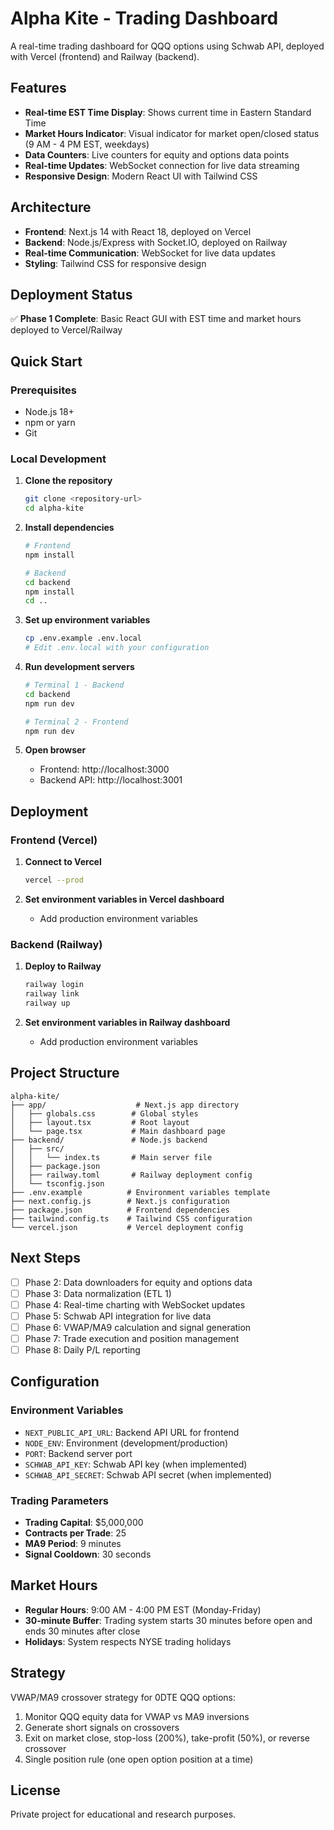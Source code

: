 # Alpha Kite - Trading Dashboard

A real-time trading dashboard for QQQ options using Schwab API, deployed with Vercel (frontend) and Railway (backend).

## Features

- **Real-time EST Time Display**: Shows current time in Eastern Standard Time
- **Market Hours Indicator**: Visual indicator for market open/closed status (9 AM - 4 PM EST, weekdays)
- **Data Counters**: Live counters for equity and options data points
- **Real-time Updates**: WebSocket connection for live data streaming
- **Responsive Design**: Modern React UI with Tailwind CSS

## Architecture

- **Frontend**: Next.js 14 with React 18, deployed on Vercel
- **Backend**: Node.js/Express with Socket.IO, deployed on Railway
- **Real-time Communication**: WebSocket for live data updates
- **Styling**: Tailwind CSS for responsive design

## Deployment Status

✅ **Phase 1 Complete**: Basic React GUI with EST time and market hours deployed to Vercel/Railway

## Quick Start

### Prerequisites

- Node.js 18+
- npm or yarn
- Git

### Local Development

1. **Clone the repository**
   ```bash
   git clone <repository-url>
   cd alpha-kite
   ```

2. **Install dependencies**
   ```bash
   # Frontend
   npm install

   # Backend
   cd backend
   npm install
   cd ..
   ```

3. **Set up environment variables**
   ```bash
   cp .env.example .env.local
   # Edit .env.local with your configuration
   ```

4. **Run development servers**
   ```bash
   # Terminal 1 - Backend
   cd backend
   npm run dev

   # Terminal 2 - Frontend
   npm run dev
   ```

5. **Open browser**
   - Frontend: http://localhost:3000
   - Backend API: http://localhost:3001

## Deployment

### Frontend (Vercel)

1. **Connect to Vercel**
   ```bash
   vercel --prod
   ```

2. **Set environment variables in Vercel dashboard**
   - Add production environment variables

### Backend (Railway)

1. **Deploy to Railway**
   ```bash
   railway login
   railway link
   railway up
   ```

2. **Set environment variables in Railway dashboard**
   - Add production environment variables

## Project Structure

```
alpha-kite/
├── app/                    # Next.js app directory
│   ├── globals.css        # Global styles
│   ├── layout.tsx         # Root layout
│   └── page.tsx           # Main dashboard page
├── backend/               # Node.js backend
│   ├── src/
│   │   └── index.ts       # Main server file
│   ├── package.json
│   ├── railway.toml       # Railway deployment config
│   └── tsconfig.json
├── .env.example          # Environment variables template
├── next.config.js        # Next.js configuration
├── package.json          # Frontend dependencies
├── tailwind.config.ts    # Tailwind CSS configuration
└── vercel.json           # Vercel deployment config
```

## Next Steps

- [ ] Phase 2: Data downloaders for equity and options data
- [ ] Phase 3: Data normalization (ETL 1)
- [ ] Phase 4: Real-time charting with WebSocket updates
- [ ] Phase 5: Schwab API integration for live data
- [ ] Phase 6: VWAP/MA9 calculation and signal generation
- [ ] Phase 7: Trade execution and position management
- [ ] Phase 8: Daily P/L reporting

## Configuration

### Environment Variables

- `NEXT_PUBLIC_API_URL`: Backend API URL for frontend
- `NODE_ENV`: Environment (development/production)
- `PORT`: Backend server port
- `SCHWAB_API_KEY`: Schwab API key (when implemented)
- `SCHWAB_API_SECRET`: Schwab API secret (when implemented)

### Trading Parameters

- **Trading Capital**: $5,000,000
- **Contracts per Trade**: 25
- **MA9 Period**: 9 minutes
- **Signal Cooldown**: 30 seconds

## Market Hours

- **Regular Hours**: 9:00 AM - 4:00 PM EST (Monday-Friday)
- **30-minute Buffer**: Trading system starts 30 minutes before open and ends 30 minutes after close
- **Holidays**: System respects NYSE trading holidays

## Strategy

VWAP/MA9 crossover strategy for 0DTE QQQ options:

1. Monitor QQQ equity data for VWAP vs MA9 inversions
2. Generate short signals on crossovers
3. Exit on market close, stop-loss (200%), take-profit (50%), or reverse crossover
4. Single position rule (one open option position at a time)

## License

Private project for educational and research purposes.
